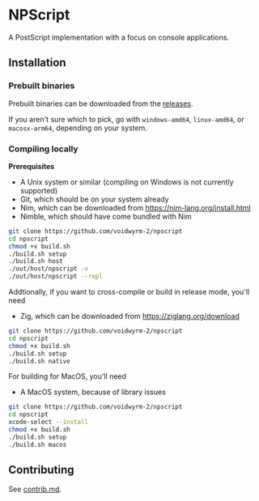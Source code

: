 # NPScript

A PostScript implementation with a focus on console applications.

## Installation

### Prebuilt binaries

Prebuilt binaries can be downloaded from the [releases](https://github.com/voidwyrm-2/npscript/releases/latest).

If you aren't sure which to pick, go with `windows-amd64`, `linux-amd64`, or `macosx-arm64`, depending on your system.

### Compiling locally

**Prerequisites** 
- A Unix system or similar (compiling on Windows is not currently supported)
- Git, which should be on your system already
- Nim, which can be downloaded from https://nim-lang.org/install.html
- Nimble, which should have come bundled with Nim

```sh
git clone https://github.com/voidwyrm-2/npscript
cd npscript
chmod +x build.sh
./build.sh setup
./build.sh host
./out/host/npscript -v
./out/host/npscript --repl
```

Addtionally, if you want to cross-compile or build in release mode, you'll need
- Zig, which can be downloaded from https://ziglang.org/download

```sh
git clone https://github.com/voidwyrm-2/npscript
cd npscript
chmod +x build.sh
./build.sh setup
./build.sh native
```

For building for MacOS, you'll need
- A MacOS system, because of library issues

```sh
git clone https://github.com/voidwyrm-2/npscript
cd npscript
xcode-select --install
chmod +x build.sh
./build.sh setup
./build.sh macos
```

<!--
For building for WASM, you'll need
- Emscripten, which can be downloaded from https://emscripten.org/docs/getting_started/downloads.html

**NOTICE: while NPScript can be compiled to WASM, functionality is very limited**

```sh
git clone https://github.com/voidwyrm-2/npscript
cd npscript
nimble install https://github.com/voidwyrm-2/nargparse
chmod +x build.sh
./build.sh wasi
```
-->

## Contributing

See [contrib.md](/contrib.md).
